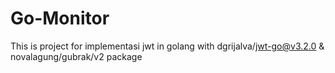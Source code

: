 # Go-Monitor
This is project for implementasi jwt in golang with dgrijalva/jwt-go@v3.2.0 & novalagung/gubrak/v2 package
